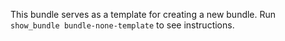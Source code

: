 This bundle serves as a template for creating a new bundle. Run `show_bundle bundle-none-template` to see instructions.
